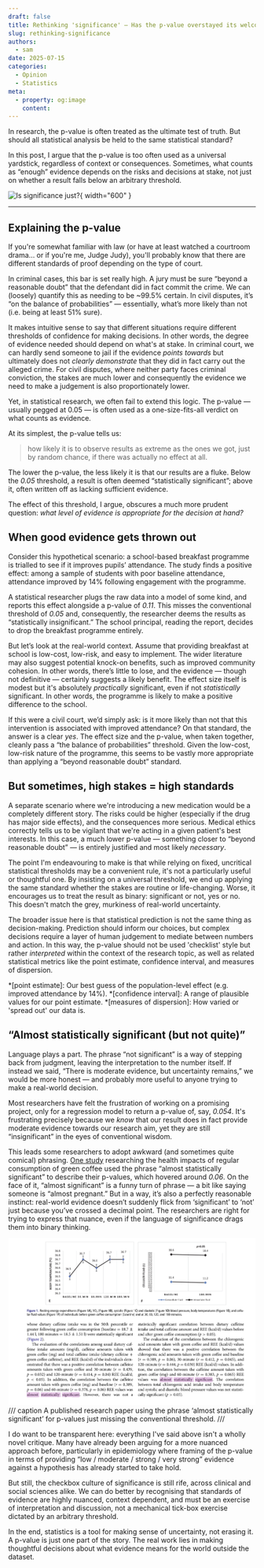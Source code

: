 ```yaml
---
draft: false
title: Rethinking 'significance' — Has the p-value overstayed its welcome?
slug: rethinking-significance
authors:
  - sam
date: 2025-07-15
categories:
  - Opinion
  - Statistics
meta:
  - property: og:image
    content: 
---
```


In research, the p-value is often treated as the ultimate test of truth. But should all statistical analysis be held to the same statistical standard? 

In this post, I argue that the p-value is too often used as a universal yardstick, regardless of context or consequences. Sometimes, what counts as “enough” evidence depends on the risks and decisions at stake, not just on whether a result falls below an arbitrary threshold.

![Is significance just?](https://videos.openai.com/vg-assets/assets%2Ftask_01jzwvhes2f7vs6e1qw9dpfjsr%2F1752241428_img_0.webp?st=2025-07-11T12%3A15%3A11Z&se=2025-07-17T13%3A15%3A11Z&sks=b&skt=2025-07-11T12%3A15%3A11Z&ske=2025-07-17T13%3A15%3A11Z&sktid=a48cca56-e6da-484e-a814-9c849652bcb3&skoid=aa5ddad1-c91a-4f0a-9aca-e20682cc8969&skv=2019-02-02&sv=2018-11-09&sr=b&sp=r&spr=https%2Chttp&sig=Ls0ySDsQcQ2gyn9LvYhWVylTiInT8siN3HzSbDMMY1c%3D&az=oaivgprodscus){ width="600" }

<!-- more -->

---

## Explaining the p-value

If you're somewhat familiar with law (or have at least watched a courtroom drama... or if you're me, Judge Judy), you'll probably know that there are different standards of proof depending on the type of court. 

In criminal cases, this bar is set really high. A jury must be sure “beyond a reasonable doubt” that the defendant did in fact commit the crime. We can (loosely) quantify this as needing to be ~99.5% certain. In civil disputes, it’s “on the balance of probabilities” — essentially, what’s more likely than not (i.e. being at least 51% sure). 

It makes intuitive sense to say that different situations require different thresholds of confidence for making decisions. In other words, the degree of evidence needed should depend on what's at stake. In criminal court, we can hardly send someone to jail if the evidence _points towards_ but ultimately does not _clearly demonstrate_ that they did in fact carry out the alleged crime. For civil disputes, where neither party faces criminal conviction, the stakes are much lower and consequently the evidence we need to make a judgement is also proportionately lower.

Yet, in statistical research, we often fail to extend this logic. The p-value — usually pegged at 0.05 — is often used as a one-size-fits-all verdict on what counts as evidence. 

At its simplest, the p-value tells us:

> how likely it is to observe results as extreme as the ones we got, just by random chance, if there was actually no effect at all. 

The lower the p-value, the less likely it is that our results are a fluke. Below the _0.05_ threshold, a result is often deemed “statistically significant”; above it, often written off as lacking sufficient evidence. 

The effect of this threshold, I argue, obscures a much more prudent question: _what level of evidence is appropriate for the decision at hand?_



## When good evidence gets thrown out

Consider this hypothetical scenario: a school-based breakfast programme is trialled to see if it improves pupils’ attendance. The study finds a positive effect: among a sample of students with poor baseline attendance, attendance improved by 14% following engagement with the programme.

A statistical researcher plugs the raw data into a model of some kind, and reports this effect alongside a p-value of _0.11_. This misses the conventional threshold of _0.05_ and, consequently, the researcher deems the results as “statistically insignificant.” The school principal, reading the report, decides to drop the breakfast programme entirely. 

But let’s look at the real-world context. Assume that providing breakfast at school is low-cost, low-risk, and easy to implement. The wider literature may also suggest potential knock-on benefits, such as improved community cohesion. In other words, there’s little to lose, and the evidence — though not definitive — certainly suggests a likely benefit. The effect size itself is modest but it's absolutely _practically_ significant, even if not _statistically_ significant. In other words, the programme is likely to make a positive difference to the school.

If this were a civil court, we’d simply ask: is it more likely than not that this intervention is associated with improved attendance? On that standard, the answer is a clear _yes_. The effect size and the p-value, when taken together, cleanly pass a “the balance of probabilities” threshold. Given the low-cost, low-risk nature of the programme, this seems to be vastly more appropriate than applying a “beyond reasonable doubt” standard.


## But sometimes, high stakes = high standards

A separate scenario where we're introducing a new medication would be a completely different story. The risks could be higher (especially if the drug has major side effects), and the consequences more serious. Medical ethics correctly tells us to be vigilant that we're acting in a given patient's best interests. In this case, a much lower p-value — something closer to “beyond reasonable doubt” — is entirely justified and most likely _necessary_. 

The point I'm endeavouring to make is that while relying on fixed, uncritical statistical thresholds may be a convenient rule, it's not a particularly useful or thoughtful one. By insisting on a universal threshold, we end up applying the same standard whether the stakes are routine or life-changing. Worse, it encourages us to treat the result as binary: significant or not, yes or no. This doesn't match the grey, murkiness of real-world uncertainty.

The broader issue here is that statistical prediction is not the same thing as decision-making. Prediction should inform our choices, but complex decisions require a layer of human judgement to mediate between numbers and action. In this way, the p-value should not be used 'checklist' style but rather _interpreted_ within the context of the research topic, as well as related statistical metrics like the point estimate, confidence interval, and measures of dispersion.

*[point estimate]: Our best guess of the population-level effect (e.g. improved attendance by 14%).
*[confidence interval]: A range of plausible values for our point estimate.
*[measures of dispersion]: How varied or 'spread out' our data is. 

## “Almost statistically significant (but not quite)”

Language plays a part. The phrase “not significant” is a way of stepping back from judgment, leaving the interpretation to the number itself. If instead we said, “There is moderate evidence, but uncertainty remains,” we would be more honest — and probably more useful to anyone trying to make a real-world decision. 

Most researchers have felt the frustration of working on a promising project, only for a regression model to return a p-value of, say, _0.054_. It's frustrating precisely because we _know_ that our result does in fact provide moderate evidence towards our research aim, yet they are still “insignificant” in the eyes of conventional wisdom. 

This leads some researchers to adopt awkward (and sometimes quite comical) phrasing. [One study](https://www.tandfonline.com/doi/full/10.1080/07315724.2018.1461147) researching the health impacts of regular consumption of green coffee used the phrase “almost statistically significant” to describe their p-values, which hovered around _0.06_. On the face of it, “almost significant” is a funny turn of phrase — a bit like saying someone is “almost pregnant.” But in a way, it’s also a perfectly reasonable instinct: real-world evidence doesn’t suddenly flick from ‘significant’ to ‘not’ just because you’ve crossed a decimal point. The researchers are right for trying to express that nuance, even if the language of significance drags them into binary thinking.

![alt text](../assets/images/paper-almost-significant.png)
/// caption
A published research paper using the phrase ‘almost statistically significant’ for p-values just missing the conventional threshold.
///



I do want to be transparent here: everything I've said above isn't a wholly novel critique. Many have already been arguing for a more nuanced approach before, particularly in epidemiology where framing of the p-value in terms of providing “low / moderate / strong / very strong” evidence against a hypothesis has already started to take hold. 

But still, the checkbox culture of significance is still rife, across clinical and social sciences alike. We can do better by recognising that standards of evidence are highly nuanced, context dependent, and must be an exercise of interpretation and discussion, not a mechanical tick-box exercise dictated by an arbitrary threshold.

In the end, statistics is a tool for making sense of uncertainty, not erasing it. A p-value is just one part of the story. The real work lies in making thoughtful decisions about what evidence means for the world outside the dataset.

